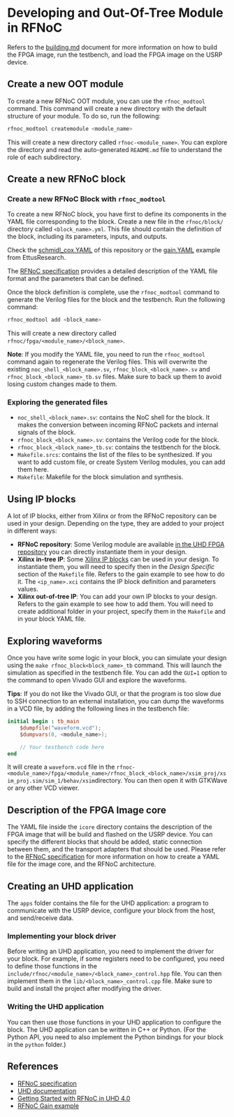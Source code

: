# Developing and Out-Of-Tree Module in RFNoC

Refers to the [building.md](BUILDING.md) document for more information on how to build the FPGA image,
run the testbench, and load the FPGA image on the USRP device.

## Create a new OOT module

To create a new RFNoC OOT module, you can use the `rfnoc_modtool` command. This command will
create a new directory with the default structure of your module. To do so, run the following:

```bash
rfnoc_modtool createmodule <module_name>
```

This will create a new directory called `rfnoc-<module_name>`. You can explore the directory and read the
auto-generated `README.md` file to understand the role of each subdirectory.

## Create a new RFNoC block

### Create a new RFNoC Block with `rfnoc_modtool`

To create a new RFNoC block, you have first to define its components in the YAML file corresponding to the
block. Create a new file in the `rfnoc/block/` directory called `<block_name>.yml`. This file should contain the
definition of the block, including its parameters, inputs, and outputs.

Check the [schmidl_cox.YAML](rfnoc/blocks/schmidl_cox.YAML) of this repository or the
[gain.YAML](https://github.com/EttusResearch/uhd/blob/master/host/examples/rfnoc-gain/rfnoc/blocks/gain.YAML)
example from EttusResearch.

The [RFNoC specification](https://files.ettus.com/app_notes/RFNoC_Specification.pdf) provides a detailed
description of the YAML file format and the parameters that can be defined.

Once the block definition is complete, use the `rfnoc_modtool` command to generate the Verilog files for the block
and the testbench. Run the following command:

```bash
rfnoc_modtool add <block_name>
```

This will create a new directory called `rfnoc/fpga/<module_name>/<block_name>`.

**Note**: If you modify the YAML file, you need to run the `rfnoc_modtool` command again to regenerate the Verilog files.
This will overwrite the existing `noc_shell_<block_name>.sv`, `rfnoc_block_<block_name>.sv` and `rfnoc_block_<block_name>_tb.sv` files.
Make sure to back up them to avoid losing custom changes made to them.

### Exploring the generated files

- `noc_shell_<block_name>.sv`: contains the NoC shell for the block. It makes the conversion between incoming RFNoC packets
  and internal signals of the block.
- `rfnoc_block_<block_name>.sv`: contains the Verilog code for the block.
- `rfnoc_block_<block_name>_tb.sv`: contains the testbench for the block.
- `Makefile.srcs`: contains the list of the files to be synthesized. If you want to add custom file, or create System Verilog
  modules, you can add them here.
- `Makefile`: Makefile for the block simulation and synthesis.

## Using IP blocks

A lot of IP blocks, either from Xilinx or from the RFNoC repository can be used in your design. Depending on the type,
they are added to your project in different ways:

- **RFNoC repository**: Some Verilog module are available [in the UHD FPGA repository](https://github.com/EttusResearch/uhd/tree/master/fpga/usrp3/lib/rfnoc)
  you can directly instantiate them in your design.
- **Xilinx in-tree IP**: Some [Xilinx IP blocks](https://github.com/EttusResearch/uhd/tree/master/fpga/usrp3/lib/ip) can be used in your design.
  To instantiate them, you will need to specify then in the *Design Specific* section of the `Makefile` file. Refers to the gain example
  to see how to do it. The `<ip_name>.xci` contains the IP block definition and parameters values.
- **Xilinx out-of-tree IP**: You can add your own IP blocks to your design. Refers to the gain example to see how to add them. You will need
  to create additional folder in your project, specify them in the `Makefile` and in your block YAML file.

## Exploring waveforms

Once you have write some logic in your block, you can simulate your design using the `make rfnoc_block<block_name>_tb` command. This will
launch the simulation as specified in the testbench file. You can add the `GUI=1` option to the command to open Vivado GUI and explore the
waveforms.

**Tips**: If you do not like the Vivado GUI, or that the program is too slow due to SSH connection to an external installation, you can dump
the waveforms in a VCD file, by adding the following lines in the testbench file:

```verilog
initial begin : tb_main
    $dumpfile("waveform.vcd");
    $dumpvars(0, <module_name>);

    // Your testbench code here
end
```

It will create a `waveform.vcd` file in the `rfnoc-<module_name>/fpga/<module_name>/rfnoc_block_<block_name>/xsim_proj/xsim_proj.sim/sim_1/behav/xsim`directory.
You can then open it with GTKWave or any other VCD viewer.

## Description of the FPGA Image core

The YAML file inside the `icore` directory contains the description of the FPGA image that will be build and flashed on the USRP device.
You can specify the different blocks that should be added, static connection between them, and the transport adapters that should be used.
Please refer to the [RFNoC specification](https://files.ettus.com/app_notes/RFNoC_Specification.pdf) for more information on how to
create a YAML file for the image core, and the RFNoC architecture.

## Creating an UHD application

The `apps` folder contains the file for the UHD application: a program to communicate with the USRP device, configure your block
from the host, and send/receive data.

### Implementing your block driver

Before writing an UHD application, you need to implement the driver for your block. For example, if some registers need to be
configured, you need to define those functions in the `include/rfnoc/<module_name>/<block_name>_control.hpp` file. You can
then implement them in the `lib/<block_name>_control.cpp` file. Make sure to build and install the project after modifying
the driver.

### Writing the UHD application

You can then use those functions in your UHD application to configure the block. The UHD application can be written in C++ or Python.
(For the Python API, you need to also implement the Python bindings for your block in the `python` folder.)

## References

- [RFNoC specification](https://files.ettus.com/app_notes/RFNoC_Specification.pdf)
- [UHD documentation](https://files.ettus.com/manual/)
- [Getting Started with RFNoC in UHD 4.0](https://kb.ettus.com/Getting_Started_with_RFNoC_in_UHD_4.0)
- [RFNoC Gain example](https://github.com/EttusResearch/uhd/tree/master/host/examples/rfnoc-gain)

